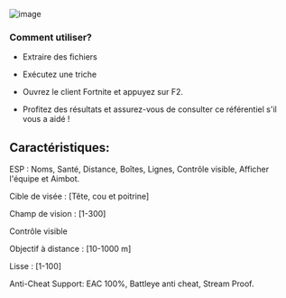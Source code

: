 ![image](https://github.com/H3ilssa/FortniteExternal/assets/168934858/35e3bc08-4c94-4fda-b9e8-aeee1ad84f0f)


### Comment utiliser?

- Extraire des fichiers

- Exécutez une triche

- Ouvrez le client Fortnite et appuyez sur F2.

- Profitez des résultats et assurez-vous de consulter ce référentiel s'il vous a aidé !

## Caractéristiques:

ESP : Noms, Santé, Distance, Boîtes, Lignes, Contrôle visible, Afficher l'équipe et Aimbot.

Cible de visée : [Tête, cou et poitrine]

Champ de vision : [1-300]

Contrôle visible

Objectif à distance : [10-1000 m]

Lisse : [1-100]

Anti-Cheat Support: EAC 100%, Battleye anti cheat, Stream Proof.

